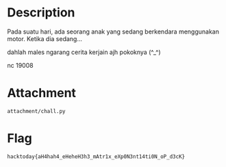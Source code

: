 # Description

Pada suatu hari, ada seorang anak yang sedang berkendara menggunakan motor. Ketika dia sedang...

dahlah males ngarang cerita kerjain ajh pokoknya (^_^)

nc <ip> 19008


# Attachment

`attachment/chall.py`


# Flag

`hacktoday{aH4hah4_eHeheH3h3_mAtr1x_eXp0N3nt14ti0N_oP_d3cK}`
